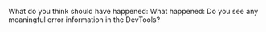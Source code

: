 What do you think should have happened:
What happened:
Do you see any meaningful error information in the DevTools?
